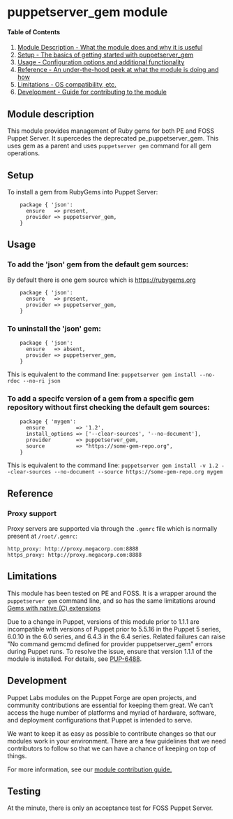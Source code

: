 # puppetserver_gem module

#### Table of Contents

1. [Module Description - What the module does and why it is useful](#module-description)
2. [Setup - The basics of getting started with puppetserver_gem](#setup)
3. [Usage - Configuration options and additional functionality](#usage)
4. [Reference - An under-the-hood peek at what the module is doing and how](#reference)
5. [Limitations - OS compatibility, etc.](#limitations)
6. [Development - Guide for contributing to the module](#development)

## Module description

This module provides management of Ruby gems for both PE and FOSS Puppet Server. It supercedes the deprecated pe_puppetserver_gem.
This uses gem as a parent and uses `puppetserver gem` command for all gem operations.

## Setup

To install a gem from RubyGems into Puppet Server:
```puppet
    package { 'json':
      ensure   => present,
      provider => puppetserver_gem,
    }
```
## Usage

### To add the 'json' gem from the default gem sources:
By default there is one gem source which is https://rubygems.org
```puppet
    package { 'json':
      ensure   => present,
      provider => puppetserver_gem,
    }
```
### To uninstall the 'json' gem:
```puppet
    package { 'json':
      ensure   => absent,
      provider => puppetserver_gem,
    }
```
This is equivalent to the command line: `puppetserver gem install --no-rdoc --no-ri json`

### To add a specifc version of a gem from a specific gem repository without first checking the default gem sources:
```puppet
    package { 'mygem':
      ensure          => '1.2',
      install_options => ['--clear-sources', '--no-document'],
      provider        => puppetserver_gem,
      source          => "https://some-gem-repo.org",
    }
```
This is equivalent to the command line: `puppetserver gem install -v 1.2 --clear-sources --no-document --source https://some-gem-repo.org mygem`

## Reference

### Proxy support
Proxy servers are supported via through the `.gemrc` file which is normally
present at `/root/.gemrc`:

```
http_proxy: http://proxy.megacorp.com:8888
https_proxy: http://proxy.megacorp.com:8888
```

## Limitations

This module has been tested on PE and FOSS. It is a wrapper around the `puppetserver gem` command line, and so has the same limitations around [Gems with native (C) extensions](https://docs.puppet.com/puppetserver/latest/gems.html#gems-with-native-c-extensions)

Due to a change in Puppet, versions of this module prior to 1.1.1 are incompatible with versions of Puppet prior to 5.5.16 in the Puppet 5 series, 6.0.10 in the 6.0 series, and 6.4.3 in the 6.4 series. Related failures can raise "No command gemcmd defined for provider puppetserver_gem" errors during Puppet runs. To resolve the issue, ensure that version 1.1.1 of the module is installed. For details, see [PUP-6488](https://tickets.puppetlabs.com/browse/PUP-6488).

## Development

Puppet Labs modules on the Puppet Forge are open projects, and community contributions are essential for keeping them great. We can’t access the huge number of platforms and myriad of hardware, software, and deployment configurations that Puppet is intended to serve.

We want to keep it as easy as possible to contribute changes so that our modules work in your environment. There are a few guidelines that we need contributors to follow so that we can have a chance of keeping on top of things.

For more information, see our [module contribution guide.](https://docs.puppetlabs.com/forge/contributing.html)

## Testing

At the minute, there is only an acceptance test for FOSS Puppet Server.
